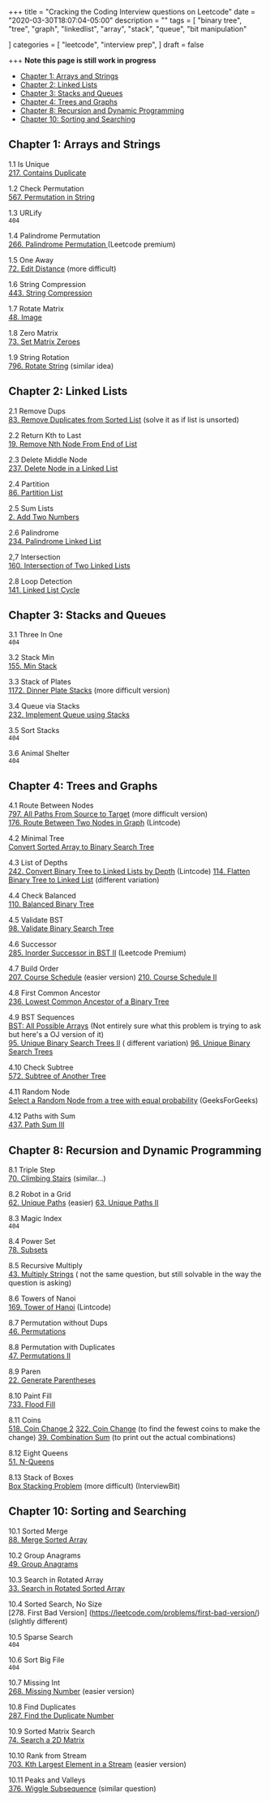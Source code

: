 +++
title = "Cracking the Coding Interview questions on Leetcode"
date = "2020-03-30T18:07:04-05:00"
description = ""
tags = [
  "binary tree", 
  "tree",
  "graph",
  "linkedlist",
  "array",
  "stack",
  "queue",
  "bit manipulation"

]
categories = [ 
  "leetcode", 
  "interview prep",
]
draft  = false

+++
**Note this page is still work in progress**

- [Chapter 1: Arrays and Strings](#chapter-1--arrays-and-strings)
- [Chapter 2: Linked Lists](#chapter-2--linked-lists)
- [Chapter 3: Stacks and Queues](#chapter-3--stacks-and-queues)
- [Chapter 4: Trees and Graphs](#chapter-4--trees-and-graphs)
- [Chapter 8: Recursion and Dynamic Programming](#chapter-8--recursion-and-dynamic-programming)
- [Chapter 10: Sorting and Searching](#chapter-10--sorting-and-searching)

## Chapter 1: Arrays and Strings

1.1 Is Unique  
[217. Contains Duplicate](https://leetcode.com/problems/contains-duplicate/)

1.2 Check Permutation  
[567. Permutation in String](https://leetcode.com/problems/permutation-in-string/)

1.3 URLify  
`404`

1.4 Palindrome Permutation  
[266. Palindrome Permutation ](https://leetcode.com/problems/palindrome-permutation/) (Leetcode premium)

1.5 One Away  
[72. Edit Distance](https://leetcode.com/problems/edit-distance/) (more difficult)

1.6 String Compression  
[443. String Compression](https://leetcode.com/problems/string-compression/)

1.7 Rotate Matrix  
[48. Image](https://leetcode.com/problems/rotate-image/)

1.8 Zero Matrix  
[73. Set Matrix Zeroes](https://leetcode.com/problems/set-matrix-zeroes/)

1.9 String Rotation  
[796. Rotate String](https://leetcode.com/problems/rotate-string/) (similar idea)



## Chapter 2: Linked Lists

2.1 Remove Dups  
[83. Remove Duplicates from Sorted List](https://leetcode.com/problems/remove-duplicates-from-sorted-list/) (solve it as if list is unsorted)

2.2 Return Kth to Last  
[19. Remove Nth Node From End of List](https://leetcode.com/problems/remove-nth-node-from-end-of-list/)

2.3 Delete Middle Node  
[237. Delete Node in a Linked List](https://leetcode.com/problems/delete-node-in-a-linked-list/)

2.4 Partition  
[86. Partition List](https://leetcode.com/problems/partition-list/)

2.5 Sum Lists  
[2. Add Two Numbers](https://leetcode.com/problems/add-two-numbers/)

2.6 Palindrome  
[234. Palindrome Linked List](https://leetcode.com/problems/palindrome-linked-list/)

2,7 Intersection  
[160. Intersection of Two Linked Lists](https://leetcode.com/problems/intersection-of-two-linked-lists/)

2.8 Loop Detection  
[141. Linked List Cycle](https://leetcode.com/problems/linked-list-cycle/)



## Chapter 3: Stacks and Queues

3.1 Three In One  
`404`

3.2 Stack Min  
[155. Min Stack](https://leetcode.com/problems/min-stack/)

3.3 Stack of Plates  
[1172. Dinner Plate Stacks](https://leetcode.com/problems/dinner-plate-stacks/) (more difficult version)  

3.4 Queue via Stacks  
[232. Implement Queue using Stacks](https://leetcode.com/problems/implement-queue-using-stacks/)

3.5 Sort Stacks  
`404`

3.6 Animal Shelter  
`404`




## Chapter 4: Trees and Graphs

4.1 Route Between Nodes  
[797. All Paths From Source to Target](https://leetcode.com/problems/all-paths-from-source-to-target/) (more difficult version)  
[176. Route Between Two Nodes in Graph](https://www.lintcode.com/problem/route-between-two-nodes-in-graph/description) (Lintcode)

4.2 Minimal Tree  
[Convert Sorted Array to Binary Search Tree](https://leetcode.com/problems/convert-sorted-array-to-binary-search-tree/)

4.3 List of Depths  
[242. Convert Binary Tree to Linked Lists by Depth](https://www.lintcode.com/problem/convert-binary-tree-to-linked-lists-by-depth/description) (Lintcode)
[114. Flatten Binary Tree to Linked List](https://leetcode.com/problems/flatten-binary-tree-to-linked-list/) (different variation)

4.4 Check Balanced  
[110. Balanced Binary Tree](https://leetcode.com/problems/balanced-binary-tree/)

4.5 Validate BST  
[98. Validate Binary Search Tree](https://leetcode.com/problems/validate-binary-search-tree/)

4.6 Successor  
[285. Inorder Successor in BST II](https://leetcode.com/problems/inorder-successor-in-bst-ii/) (Leetcode Premium)

4.7 Build Order  
[207. Course Schedule](https://leetcode.com/problems/course-schedule/) (easier version)
[210. Course Schedule II](https://leetcode.com/problems/course-schedule-ii/)

4.8 First Common Ancestor  
[236. Lowest Common Ancestor of a Binary Tree](https://leetcode.com/problems/lowest-common-ancestor-of-a-binary-tree/)

4.9 BST Sequences  
[BST: All Possible Arrays](http://thebookofproblems.com/problems/bst-all-possible-arrays) (Not entirely sure what this problem is trying to ask but here's a OJ version of it)  
[95. Unique Binary Search Trees II](https://leetcode.com/problems/unique-binary-search-trees-ii/) ( different variation) 
[96. Unique Binary Search Trees](https://leetcode.com/problems/unique-binary-search-trees/) 

4.10 Check Subtree  
[572. Subtree of Another Tree](https://leetcode.com/problems/subtree-of-another-tree/)

4.11 Random Node  
[Select a Random Node from a tree with equal probability](https://www.geeksforgeeks.org/select-random-node-tree-equal-probability/) (GeeksForGeeks)

4.12 Paths with Sum  
[437. Path Sum III](https://leetcode.com/problems/path-sum-iii/description/)



## Chapter 8: Recursion and Dynamic Programming

8.1 Triple Step  
[70. Climbing Stairs](https://leetcode.com/problems/climbing-stairs/) (similar...)

8.2 Robot in a Grid  
[62. Unique Paths](https://leetcode.com/problems/unique-paths/) (easier)
[63. Unique Paths II](https://leetcode.com/problems/unique-paths-ii/)

8.3 Magic Index  
`404`

8.4 Power Set  
[78. Subsets](https://leetcode.com/problems/subsets/)

8.5 Recursive Multiply  
[43. Multiply Strings](https://leetcode.com/problems/multiply-strings/) ( not the same question, but still solvable in the way the question is asking)

8.6 Towers of Nanoi  
[169. Tower of Hanoi](https://www.lintcode.com/problem/tower-of-hanoi/description) (Lintcode)

8.7 Permutation without Dups  
[46. Permutations](https://leetcode.com/problems/permutations/)

8.8 Permutation with Duplicates  
[47. Permutations II](https://leetcode.com/problems/permutations-ii/)

8.9 Paren  
[22. Generate Parentheses](https://leetcode.com/problems/generate-parentheses/)

8.10 Paint Fill  
[733. Flood Fill](https://leetcode.com/problems/flood-fill/)

8.11 Coins  
[518. Coin Change 2](https://leetcode.com/problems/coin-change-2/)
[322. Coin Change](https://leetcode.com/problems/coin-change/) (to find the fewest coins to make the change)
[39. Combination Sum](https://leetcode.com/problems/combination-sum/) (to print out the actual combinations)

8.12 Eight Queens  
[51. N-Queens](https://leetcode.com/problems/n-queens/)

8.13 Stack of Boxes  
[Box Stacking Problem](https://www.interviewbit.com/problems/box-stacking-problem/#) (more difficult) (InterviewBit)



## Chapter 10: Sorting and Searching

10.1 Sorted Merge  
[88. Merge Sorted Array](https://leetcode.com/problems/merge-sorted-array/)

10.2 Group Anagrams  
[49. Group Anagrams](https://leetcode.com/problems/group-anagrams/)

10.3 Search in Rotated Array  
[33. Search in Rotated Sorted Array](https://leetcode.com/problems/search-in-rotated-sorted-array/)

10.4 Sorted Search, No Size  
[278. First Bad Version] (https://leetcode.com/problems/first-bad-version/) (slightly different)

10.5 Sparse Search  
`404`

10.6 Sort Big File  
`404`

10.7 Missing Int  
[268. Missing Number](https://leetcode.com/problems/missing-number/) (easier version)

10.8 Find Duplicates  
[287. Find the Duplicate Number](https://leetcode.com/problems/find-the-duplicate-number/)

10.9 Sorted Matrix Search  
[74. Search a 2D Matrix](https://leetcode.com/problems/search-a-2d-matrix/)

10.10 Rank from Stream  
[703. Kth Largest Element in a Stream](https://leetcode.com/problems/kth-largest-element-in-a-stream/) (easier version)

10.11 Peaks and Valleys  
[376. Wiggle Subsequence](https://leetcode.com/problems/wiggle-subsequence/) (similar question)

